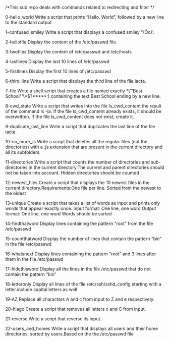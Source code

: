 /*This sub repo deals with commands related to redirecting and filter */

0-hello_world
Write a script that prints “Hello, World”, followed by a new line to the standard output.

1-confused_smiley 
Write a script that displays a confused smiley "(Ôo)'.

2-hellofile
Display the content of the /etc/passwd file.

3-twofiles
Display the content of /etc/passwd and /etc/hosts

4-lastlines
Display the last 10 lines of /etc/passwd

5-firstlines
Display the first 10 lines of /etc/passwd

6-third_line
Write a script that displays the third line of the file iacta.

7-file
Write a shell script that creates a file named exactly \*\\'"Best School"\'\\*$\?\*\*\*\*\*:) containing the text Best School ending by a new line.

8-cwd_state 
Write a script that writes into the file ls_cwd_content the result of the command ls -la. If the file ls_cwd_content already exists, it should be overwritten. If the file ls_cwd_content does not exist, create it.

9-duplicate_last_line 
Write a script that duplicates the last line of the file iacta

10-no_more_js 
Write a script that deletes all the regular files (not the directories) with a .js extension that are present in the current directory and all its subfolders.

11-directories
Write a script that counts the number of directories and sub-directories in the current directory.The current and parent directories should not be taken into account. Hidden directories should be counted

12-newest_files
Create a script that displays the 10 newest files in the current directory.Requirements:One file per line. Sorted from the newest to the oldest

13-unique
Create a script that takes a list of words as input and prints only words that appear exactly once.
    Input format: One line, one word
    Output format: One line, one word
    Words should be sorted

14-findthatword
Display lines containing the pattern “root” from the file /etc/passwd

15-countthatword
Display the number of lines that contain the pattern “bin” in the file /etc/passwd

16-whatsnext
Display lines containing the pattern “root” and 3 lines after them in the file /etc/passwd

17-hidethisword
Display all the lines in the file /etc/passwd that do not contain the pattern “bin”

18-letteronly
Display all lines of the file /etc/ssh/sshd_config starting with a letter.include capital letters as well

19-AZ 
Replace all characters A and c from input to Z and e respectively.

20-hiago 
Create a script that removes all letters c and C from input.

21-reverse
Write a script that reverse its input.

22-users_and_homes
Write a script that displays all users and their home directories, sorted by users.Based on the the /etc/passwd file





